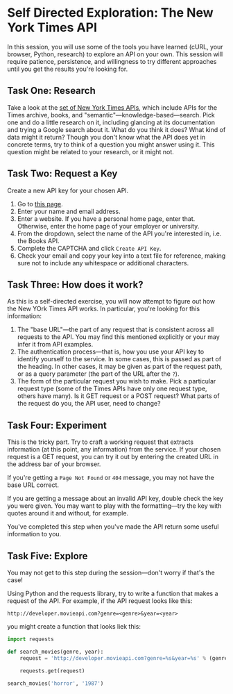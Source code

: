 # Self Directed Exploration: The New York Times API

In this session, you will use some of the tools you have learned (cURL, your browser, Python, research) to explore an API on your own. This session will require patience, persistence, and willingness to try different approaches until you get the results you're looking for.

## Task One: Research

Take a look at the [set of New York Times APIs](https://developer.nytimes.com/), which include APIs for the Times archive, books, and "semantic"—knowledge-based—search. Pick one and do a little research on it, including glancing at its documentation and trying a Google search about it. What do you think it does? What kind of data might it return? Though you don't know what the API does yet in concrete terms, try to think of a question you might answer using it. This question might be related to your research, or it might not.

## Task Two: Request a Key

Create a new API key for your chosen API.

1. Go to [this page](https://developer.nytimes.com/signup).
2. Enter your name and email address.
3. Enter a website. If you have a personal home page, enter that. Otherwise, enter the home page of your employer or university.
4. From the dropdown, select the name of the API you're interested in, i.e. the Books API.
5. Complete the CAPTCHA and click `Create API Key`.
6. Check your email and copy your key into a text file for reference, making sure not to include any whitespace or additional characters.

## Task Three: How does it work?

As this is a self-directed exercise, you will now attempt to figure out how the New YOrk Times API works. In particular, you're looking for this information:

1. The "base URL"—the part of any request that is consistent across all requests to the API. You may find this mentioned explicitly or your may infer it from API examples.
2. The authentication process—that is, how you use your API key to identify yourself to the service. In some cases, this is passed as part of the heading. In other cases, it may be given as part of the request path, or as a query parameter (the part of the URL after the `?`).
3. The form of the particular request you wish to make. Pick a particular request type (some of the Times APIs have only one request type, others have many). Is it GET request or a POST request? What parts of the request do you, the API user, need to change?

## Task Four: Experiment

This is the tricky part. Try to craft a working request that extracts information (at this point, any information) from the service. If your chosen request is a GET request, you can try it out by entering the created URL in the address bar of your browser.

If you're getting a `Page Not Found` or `404` message, you may not have the base URL correct.

If you are getting a message about an invalid API key, double check the key you were given. You may want to play with the formatting—try the key with quotes around it and without, for example.

You've completed this step when you've made the API return some useful information to you.

## Task Five: Explore

You may not get to this step during the session—don't worry if that's the case!

Using Python and the requests library, try to write a function that makes a request of the API. For example, if the API request looks like this:

	http://developer.movieapi.com?genre=<genre>&year=<year>
	
you might create a function that looks liek this:

```python
import requests

def search_movies(genre, year):
	request = 'http://developer.movieapi.com?genre=%s&year=%s' % (genre, year)

	requests.get(request)
	
search_movies('horror', '1987')
```







